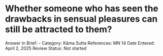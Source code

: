# Whether someone who has seen the drawbacks in sensual pleasures can still be attracted to them?

Answer in Brief: -
 Category: Kāma
Sutta References: MN 14
Date Entered: April 2, 2025
Review Status: Not started